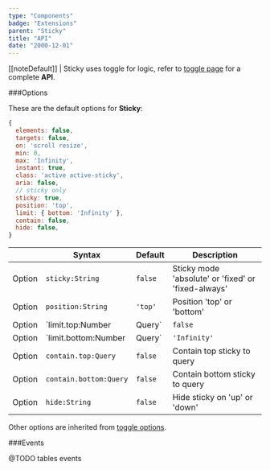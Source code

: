 ```yaml
---
type: "Components"
badge: "Extensions"
parent: "Sticky"
title: "API"
date: "2000-12-01"
---
```


[[noteDefault]]
| Sticky uses toggle for logic, refer to [toggle page](/components/toggle/api) for a complete **API**.

###Options

These are the default options for **Sticky**:

```js
{
  elements: false,
  targets: false,
  on: 'scroll resize',
  min: 0,
  max: 'Infinity',
  instant: true,
  class: 'active active-sticky',
  aria: false,
  // sticky only
  sticky: true,
  position: 'top',
  limit: { bottom: 'Infinity' },
  contain: false,
  hide: false,
}
```

<div class="table--scroll">

|                         | Syntax                                    | Default                       | Description                   |
| ----------------------- | ----------------------------------------- | ----------------------------- | ----------------------------- |
| Option                  | `sticky:String`                          | `false`        | Sticky mode 'absolute' or 'fixed' or 'fixed-always'            |
| Option                  | `position:String`                          | `'top'`        | Position 'top' or 'bottom'            |
| Option                  | `limit.top:Number|Query`                          | `false`        | Limit top sticky to pixel or query           |
| Option                  | `limit.bottom:Number|Query`                          | `'Infinity'`        | Limit bottom sticky to pixel or query            |
| Option                  | `contain.top:Query`                          | `false`        | Contain top sticky to query            |
| Option                  | `contain.bottom:Query`                          | `false`        | Contain bottom sticky to query            |
| Option                  | `hide:String`                          | `false`        | Hide sticky on 'up' or 'down'            |

</div>

Other options are inherited from [toggle options](/components/toggle/api#options).

###Events

@TODO tables events
